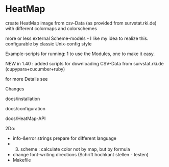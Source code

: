 # HeatMap

create HeatMap image from csv-Data (as provided from survstat.rki.de)
with different colormaps and colorschemes

more or less external Scheme-models - I like my idea to realize this.
configurable by classic Unix-config style

Example-scripts for running: 1 to use the Modules, one to make it easy.

NEW in 1.40 : added scripts for downloading CSV-Data from survstat.rki.de
(cupypara+cucumber+ruby)

for more Details see 

Changes

docs/installation

docs/configuration

docs/HeatMap-API

2Do:
- info-&error strings prepare for different language 
- 3. scheme : calculate color not by map, but by formula
- change font-writing directions (Schrift hochkant stellen - testen)
- Makefile
